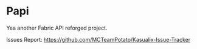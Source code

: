 # Papi
Yea another Fabric API reforged project.

Issues Report: https://github.com/MCTeamPotato/Kasualix-Issue-Tracker

